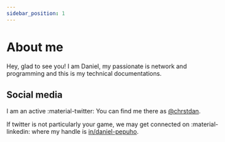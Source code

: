 ```yaml
---
sidebar_position: 1
---
```


# About me

Hey, glad to see you! I am Daniel, my passionate is network and programming and this is my technical documentations.

## Social media

I am an active :material-twitter: You can find me there as [@chrstdan][twitter].

If twitter is not particularly your game, we may get connected on :material-linkedin: where my handle is [in/daniel-pepuho][linkedin].

[twitter]: https://twitter.com/chrstdan
[linkedin]: https://linkedin.com/in/daniel-pepuho
